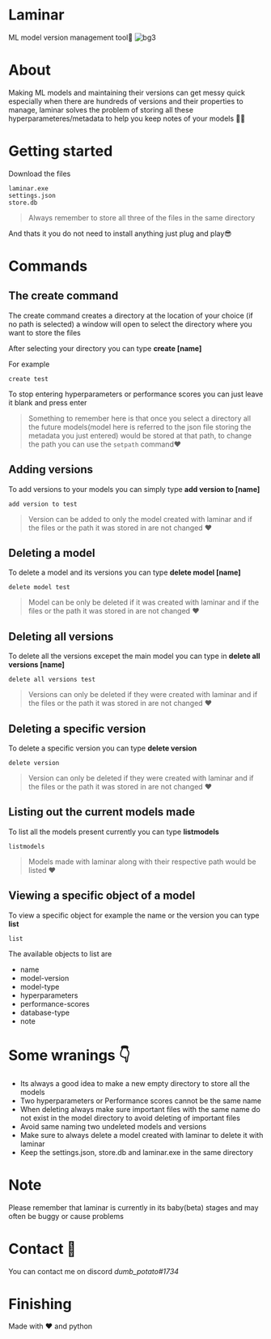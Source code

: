 # Laminar

ML model version management tool:robot:
![bg3](https://user-images.githubusercontent.com/68955738/194013559-88c6f3d2-3cbf-4e56-9abd-15ebfb500d69.png)



# About 
Making ML models and maintaining their versions can get messy quick especially when there are hundreds of versions and their properties to manage, laminar solves the problem of storing all these hyperparameteres/metadata to help you keep notes of your models :face_exhaling:

# Getting started
Download the files 
``` 
laminar.exe
settings.json
store.db

``` 
>Always remember to store all three of the files in the same directory

And thats it you do not need to install anything just plug and play:sunglasses:

# Commands

## The create command ##
The create command creates a directory at the location of your choice (if no path is selected) a window will open to select the directory where you want to store the files

After selecting your directory you can type   **create [name]**

For example

``` create test ```

To stop entering hyperparameters or performance scores you can just leave it blank and press enter

>Something to remember here is that once you select a directory all the future models(model here is referred to the json file storing the metadata you just entered) would be stored at that path, to change the path you can use the ``` setpath ``` command:heart:

## Adding versions ##
To add versions to your models you can simply type **add version to [name]**

```add version to test```

>Version can be added to only the model created with laminar and if the files or the path it was stored in are not changed :heart:

## Deleting a model
To delete a model and its versions you can type **delete model [name]**

``` delete model test ```

>Model can be only be deleted if it was created with laminar and if the files or the path it was stored in are not changed :heart:

## Deleting all versions 
To delete all the versions excepet the main model you can type in **delete all versions [name]** 

```delete all versions test```

>Versions can only be deleted if they were created with laminar and if the files or the path it was stored in are not changed :heart: 

## Deleting a specific version 
To delete a specific version you can type **delete version**

```delete version```

>Version can only be deleted if they were created with laminar and if the files or the path it was stored in are not changed :heart:

## Listing out the current models made
To list all the models present currently you can type **listmodels**

```listmodels```

>Models made with laminar along with their respective path would be listed :heart:

## Viewing a specific object of a model 
To view a specific object for example the name or the version you can type **list**

```list```

The available objects to list are 
- name
- model-version
- model-type
- hyperparameters
- performance-scores
- database-type
- note

# Some wranings :point_down:
- Its always a good idea to make a new empty directory to store all the models 
- Two hyperparameters or Performance scores cannot be the same name
- When deleting always make sure important files with the same name do not exist in the model directory to avoid deleting of important files
- Avoid same naming two undeleted models and versions  
- Make sure to always delete a model created with laminar to delete it with laminar 
- Keep the settings.json, store.db and laminar.exe in the same directory 


# Note
Please remember that laminar is currently in its baby(beta) stages and may often be buggy or cause problems

# Contact :see_no_evil:

You can contact me on discord *dumb_potato#1734*

# Finishing 

Made with :heart: and python


